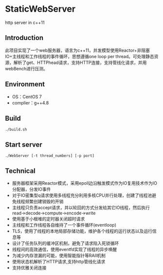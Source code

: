 # StaticWebServer
http server in c++11
## Introduction
此项目实现了一个web服务器，语言为c++11，并发模型使用Reactor+非阻塞IO+主线程和工作线程的事件循环，思想遵循one loop per thread。可处理静态资源，解析了get、HTTPhead请求，支持HTTP连接，支持管线化请求，并用webBench进行压测。
## Environment
- OS：CentOS 7
- complier：g++4.8
## Build
    ./build.sh
## Start server
    ./WebServer [-t thread_numbers] [-p port]
## Technical
- 服务器框架采用Reactor模式，采用epoll边沿触发模式作为IO复用技术作为IO分配器，分发IO事件
- 对于IO密集型q请求使用多线程充分利用多核CPU并行处理，创建了线程池避免线程频繁创建销毁的开销
- 主线程只负责accept请求，并以轮回的方式分发给其它IO线程，然后执行read->decode->compute->encode->write
- 使用基于小根堆的定时器关闭超时请求
- 主线程和工作线程各自维持了一个事件循环(eventloop)
- TLS，使用了线程的本地局部存储功能，维护各个线程的运行状态以及运行信息等
- 设计了任务队列的缓冲区机制，避免了请求陷入死锁循环
- 线程间的高效通信，使用eventfd实现了线程的异步唤醒
- 为减少内存泄漏的可能，使用智能指针等RAII机制
- 使用状态机解析了HTTP请求,支持http管线化请求
- 支持优雅关闭连接 
